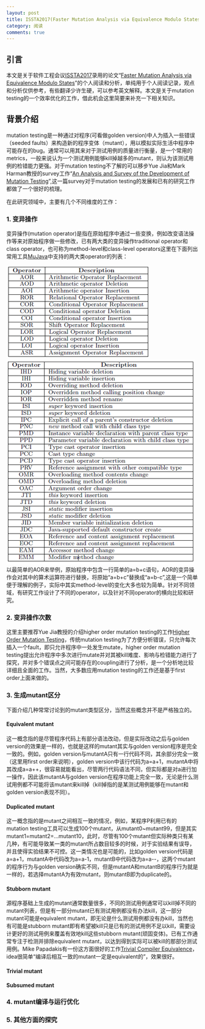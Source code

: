 ```yaml
---
layout: post
title: ISSTA2017(Faster Mutation Analysis via Equivalence Modulo States)
category: 阅读
comments: true
---
```



## 引言

本文是关于软件工程会议[ISSTA2017](http://conf.researchr.org/home/issta-2017)录用的论文“[Faster Mutation Analysis via Equivalence Modulo States](http://xueshu.baidu.com/s?wd=paperuri%3A%2858fc680748b07dfa0259884a40309fe8%29&filter=sc_long_sign&tn=SE_xueshusource_2kduw22v&sc_vurl=http%3A%2F%2Farxiv.org%2Fabs%2F1702.06689&ie=utf-8&sc_us=982844565878477910)”的个人阅读和分析，单纯用于个人阅读记录，观点和分析仅供参考，有些翻译少许生硬，可以参考英文解释。本文是关于mutation testing的一个效率优化的工作，借此机会这里简要来补充一下相关知识。

## 背景介绍

mutation testing是一种通过对程序(可看做golden version)中人为插入一些错误（seeded faults）来构造新的程序变体（mutant），用以模拟实际生活中程序中可能存在的bug。通常可以用其来对于测试用例的质量进行衡量，是一个常用的metrics，一般来说认为一个测试用例能够kill掉越多的mutant，则认为该测试用例的检错能力更强。对于mutation testing不了解的可以移步Yue Jia和Mark Harman教授的survey工作“[An Analysis and Survey of the Development of Mutation Testing](http://ieeexplore.ieee.org/document/5487526/)”,这一篇survey对于mutation testing的发展和已有的研究工作都做了一个很好的梳理。

在此研究领域中，主要有几个不同维度的工作：

### 1. 变异操作
变异操作(mutation operator)是指在原始程序中通过一些变换，例如改变语法操作等来对原始程序做一些修改，已有两大类的变异操作traditional operator和class operator，也可称为method-level和class-level operators这里在下面列出常用工具[MuJava](http://delivery.acm.org/10.1145/1140000/1134425/p827-ma.pdf?ip=114.212.81.253&id=1134425&acc=ACTIVE%20SERVICE&key=BF85BBA5741FDC6E%2E180A41DAF8736F97%2E4D4702B0C3E38B35%2E4D4702B0C3E38B35&CFID=956104855&CFTOKEN=90259377&__acm__=1499163920_8a2c80a29e178a0f4fe3841c2fd7e648)中支持的两大类operator的列表：

![traditionOp](2017-07-04/traditionOp.png "method-level operators supported in MuJava")
![classOp](2017-07-04/classOp.png "class-level operators supported in MuJava")
以最简单的AOR来举例，原始程序中包含一行简单的a=b+c语句，AOR的变异操作会对其中的算术运算符进行替换，将原始“a=b+c”替换成“a=b-c”,这是一个简单便于理解的例子，实际中其实method-level的变化大多也较为简单。针对不同领域，有研究工作设计了不同的operator，以及针对不同operator的横向比较和研究。

### 2. 变异操作次数
这里主要推荐Yue Jia教授的介绍higher order mutation testing的工作[Higher Order Mutation Testing](http://xueshu.baidu.com/s?wd=paperuri%3A%28256e59987845f8910d43dbee99522737%29&filter=sc_long_sign&tn=SE_xueshusource_2kduw22v&sc_vurl=http%3A%2F%2Fwww.sciencedirect.com%2Fscience%2Farticle%2Fpii%2FS0950584909000688&ie=utf-8&sc_us=15796804892534341782)，传统mutation testing为了方便分析错误，只允许每次插入一个fault，即只允许程序中一处发生mutate，higher order mutation testing提出允许程序中多次进行mutate并对其被kill难度、影响与检错能力进行了探究，并对多个错误点之间可能存在的coupling进行了分析，是一个分析地比较详细且全面的工作。当然，大多数应用mutation testing的工作还是基于first order上面来做的。

### 3. 生成mutant区分
下面介绍几种常常讨论到的mutant类型区分，当然这些概念并不是严格独立的。
#### Equivalent mutant
这一概念指的是尽管程序代码上有部分语法改动，但是实际改动之后与golden version的效果是一样的，也就是这样的mutant其实与golden version程序是完全一致的。例如，golden version与mutantA只有一行代码不同，其余部分完全一致（这里用first order来说明），golden version中该行代码为a=a+1，mutantA中将其改成a=a++，很容易就能看出，尽管两行代码语法不同，但实际都是对a进行加一操作，因此该mutantA与golden version在程序功能上完全一致，无论是什么测试用例都不可能将该mutant来kill掉（kill掉指的是某测试用例能够在mutant和golden version表现不同）。

#### Duplicated mutant
这一概念指的是mutant之间相互一致的情况，例如，某程序P利用已有的mutation testing工具可以生成100个mutant，从mutant0~mutant99，但是其实mutant1=mutant2=...mutant10，此时，尽管有100个mutant但实际种类只有某几种，有可能导致某一类的mutant所占数目较多的时候，对于实验结果有误导，并且使得实验结果不可控。这一类情况也是可能的，比如golden version代码是a=a+1，mutantA中代码改为a=a-1，mutantB中代码改为a=a--，这两个mutant的程序行为与golden version确实不同，但是mutantA和mutantB的程序行为就是一样的，若选择mutantA为有效mutant，则mutantB即为duplicate的。

#### Stubborn mutant
源程序基础上生成的mutant通常数量很多，不同的测试用例通常可以kill掉不同的mutant列表，但是有一部分mutant已有测试用例都没有办法kill，这一部分mutant可能是equivalent mutant，即无论是什么测试用例都没有办kill，当然也有可能是stubborn mutant即有希望被kill只是已有的测试用例不足以kill，需要设计更好的测试用例来覆盖有效地kill这些stubborn mutant(顽固变体)。已有工作通常专注于检测并排除equivalent mutant，以达到得到实际可以被kill的那部分测试用例。Mike Papadakis有一份这方面很好的工作[Trivial Compiler Equivalence](http://delivery.acm.org/10.1145/2820000/2818867/p936-papadakis.pdf?ip=114.212.81.253&id=2818867&acc=ACTIVE%20SERVICE&key=BF85BBA5741FDC6E%2E180A41DAF8736F97%2E4D4702B0C3E38B35%2E4D4702B0C3E38B35&CFID=956104855&CFTOKEN=90259377&__acm__=1499165914_ab10f5f1acdfb62eab3d314dc68f76e8)，idea很简单“编译后相互一致的mutant一定是equivalent的”，效果很好。

#### Trivial mutant

#### Subsumed mutant

### 4. mutant编译与运行优化


### 5. 其他方面的探究